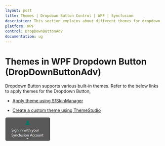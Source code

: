 ```yaml
---
layout: post
title: Themes | Dropdown Button Control | WPF | Syncfusion
description: This section explains about different themes for dropdown button control and how to implement those themes to the control.
platform: WPF
control: DropDownButtonAdv
documentation: ug
---
```


# Themes in WPF Dropdown Button (DropDownButtonAdv)

Dropdown Button supports various built-in themes. Refer to the below links to apply themes for the Dropdown Button,

  * [Apply theme using SfSkinManager](https://help.syncfusion.com/wpf/themes/skin-manager)
	
  * [Create a custom theme using ThemeStudio](https://help.syncfusion.com/wpf/themes/theme-studio#creating-custom-theme)
  
![Theme](Theme-Support_images/Theme-Support_img1.png)
